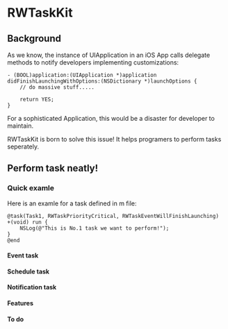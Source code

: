 # RWTaskKit

## Background
As we know, the instance of UIApplication in an iOS App calls delegate methods to notify developers implementing customizations: 

```objc
- (BOOL)application:(UIApplication *)application didFinishLaunchingWithOptions:(NSDictionary *)launchOptions {
    // do massive stuff.....
    
    return YES;
}

```
For a sophisticated Application, this would be a disaster for developer to maintain. 

RWTaskKit is born to solve this issue! It helps programers to perform tasks seperately.


## Perform task neatly!

### Quick examle
Here is an examle for a task defined in m file:

```objc
@task(Task1, RWTaskPriorityCritical, RWTaskEventWillFinishLaunching)
+(void) run {
    NSLog(@"This is No.1 task we want to perform!");
}
@end
```

#### Event task

#### Schedule task

#### Notification task


#### Features 

#### To do


